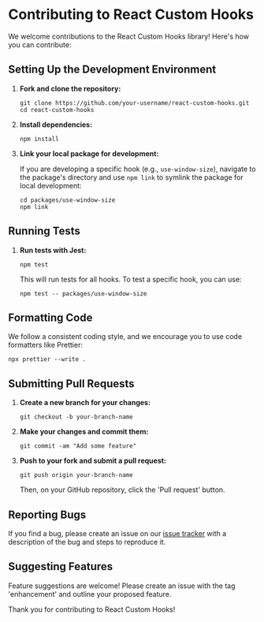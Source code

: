 # Contributing to React Custom Hooks

We welcome contributions to the React Custom Hooks library! Here's how you can contribute:

## Setting Up the Development Environment

1. **Fork and clone the repository:**

   ```
   git clone https://github.com/your-username/react-custom-hooks.git
   cd react-custom-hooks
   ```

2. **Install dependencies:**

   ```
   npm install
   ```

3. **Link your local package for development:**

   If you are developing a specific hook (e.g., `use-window-size`), navigate to the package's directory and use `npm link` to symlink the package for local development:

   ```
   cd packages/use-window-size
   npm link
   ```

## Running Tests

1. **Run tests with Jest:**

   ```
   npm test
   ```

   This will run tests for all hooks. To test a specific hook, you can use:

   ```
   npm test -- packages/use-window-size
   ```

## Formatting Code

We follow a consistent coding style, and we encourage you to use code formatters like Prettier:

```
npx prettier --write .
```

## Submitting Pull Requests

1. **Create a new branch for your changes:**

   ```
   git checkout -b your-branch-name
   ```

2. **Make your changes and commit them:**

   ```
   git commit -am "Add some feature"
   ```

3. **Push to your fork and submit a pull request:**

   ```
   git push origin your-branch-name
   ```

   Then, on your GitHub repository, click the 'Pull request' button.

## Reporting Bugs

If you find a bug, please create an issue on our [issue tracker](https://github.com/djkepa/react-custom-hooks/issues) with a description of the bug and steps to reproduce it.

## Suggesting Features

Feature suggestions are welcome! Please create an issue with the tag 'enhancement' and outline your proposed feature.

Thank you for contributing to React Custom Hooks!
